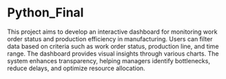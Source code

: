 # Python_Final
This project aims to develop an interactive dashboard for monitoring work order status and production efficiency in manufacturing. Users can filter data based on criteria such as work order status, production line, and time range. The dashboard provides visual insights through various charts. The system enhances transparency, helping managers identify bottlenecks, reduce delays, and optimize resource allocation.
